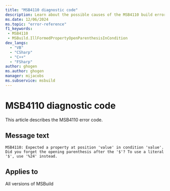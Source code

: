 ```yaml
---
title: "MSB4110 diagnostic code"
description: Learn about the possible causes of the MSB4110 build error, and get troubleshooting tips.
ms.date: 12/06/2024
ms.topic: "error-reference"
f1_keywords:
 - MSB4110
 - MSBuild.IllFormedPropertyOpenParenthesisInCondition
dev_langs:
  - "VB"
  - "CSharp"
  - "C++"
  - "FSharp"
author: ghogen
ms.author: ghogen
manager: mijacobs
ms.subservice: msbuild
---
```


# MSB4110 diagnostic code

<!-- :::ErrorDefinitionDescription::: -->
<!-- :::editable-content name="introDescription"::: -->
This article describes the MSB4110 error code.
<!-- :::editable-content-end::: -->

## Message text

`MSB4110: Expected a property at position 'value' in condition 'value'. Did you forget the opening parenthesis after the '$'? To use a literal '$', use '%24' instead.`

<!-- :::editable-content name="postOutputDescription"::: -->
<!--
{StrBegin="MSB4110: "}
-->
<!-- :::editable-content-end::: -->
<!-- :::ErrorDefinitionDescription-end::: -->

## Applies to

All versions of MSBuild
